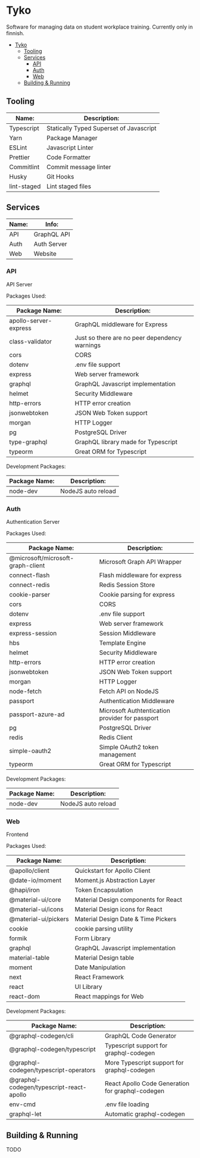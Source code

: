 # Tyko

Software for managing data on student workplace training. Currently only in finnish.

- [Tyko](#tyko)
  - [Tooling](#tooling)
  - [Services](#services)
    - [API](#api)
    - [Auth](#auth)
    - [Web](#web)
  - [Building & Running](#building--running)

## Tooling

| Name:       | Description:                            |
| ----------- | --------------------------------------- |
| Typescript  | Statically Typed Superset of Javascript |
| Yarn        | Package Manager                         |
| ESLint      | Javascript Linter                       |
| Prettier    | Code Formatter                          |
| Commitlint  | Commit message linter                   |
| Husky       | Git Hooks                               |
| lint-staged | Lint staged files                       |

## Services

| Name: | Info:       |
| ----- | ----------- |
| API   | GraphQL API |
| Auth  | Auth Server |
| Web   | Website     |

### API

API Server

Packages Used:

| Package Name:         | Description:                                  |
| --------------------- | --------------------------------------------- |
| apollo-server-express | GraphQL middleware for Express                |
| class-validator       | Just so there are no peer dependency warnings |
| cors                  | CORS                                          |
| dotenv                | .env file support                             |
| express               | Web server framework                          |
| graphql               | GraphQL Javascript implementation             |
| helmet                | Security Middleware                           |
| http-errors           | HTTP error creation                           |
| jsonwebtoken          | JSON Web Token support                        |
| morgan                | HTTP Logger                                   |
| pg                    | PostgreSQL Driver                             |
| type-graphql          | GraphQL library made for Typescript           |
| typeorm               | Great ORM for Typescript                      |

Development Packages:

| Package Name: | Description:       |
| ------------- | ------------------ |
| node-dev      | NodeJS auto reload |

### Auth

Authentication Server

Packages Used:

| Package Name:                     | Description:                                    |
| --------------------------------- | ----------------------------------------------- |
| @microsoft/microsoft-graph-client | Microsoft Graph API Wrapper                     |
| connect-flash                     | Flash middleware for express                    |
| connect-redis                     | Redis Session Store                             |
| cookie-parser                     | Cookie parsing for express                      |
| cors                              | CORS                                            |
| dotenv                            | .env file support                               |
| express                           | Web server framework                            |
| express-session                   | Session Middleware                              |
| hbs                               | Template Engine                                 |
| helmet                            | Security Middleware                             |
| http-errors                       | HTTP error creation                             |
| jsonwebtoken                      | JSON Web Token support                          |
| morgan                            | HTTP Logger                                     |
| node-fetch                        | Fetch API on NodeJS                             |
| passport                          | Authentication Middleware                       |
| passport-azure-ad                 | Microsoft Authtentication provider for passport |
| pg                                | PostgreSQL Driver                               |
| redis                             | Redis Client                                    |
| simple-oauth2                     | Simple OAuth2 token management                  |
| typeorm                           | Great ORM for Typescript                        |

Development Packages:

| Package Name: | Description:       |
| ------------- | ------------------ |
| node-dev      | NodeJS auto reload |

### Web

Frontend

Packages Used:

| Package Name:        | Description:                         |
| -------------------- | ------------------------------------ |
| @apollo/client       | Quickstart for Apollo Client         |
| @date-io/moment      | Moment.js Abstraction Layer          |
| @hapi/iron           | Token Encapsulation                  |
| @material-ui/core    | Material Design components for React |
| @material-ui/icons   | Material Design icons for React      |
| @material-ui/pickers | Material Design Date & Time Pickers  |
| cookie               | cookie parsing utility               |
| formik               | Form Library                         |
| graphql              | GraphQL Javascript implementation    |
| material-table       | Material Design table                |
| moment               | Date Manipulation                    |
| next                 | React Framework                      |
| react                | UI Library                           |
| react-dom            | React mappings for Web               |

Development Packages:

| Package Name:                            | Description:                                     |
| ---------------------------------------- | ------------------------------------------------ |
| @graphql-codegen/cli                     | GraphQL Code Generator                           |
| @graphql-codegen/typescript              | Typescript support for graphql-codegen           |
| @graphql-codegen/typescript-operators    | More Typescript support for graphql-codegen      |
| @graphql-codegen/typescript-react-apollo | React Apollo Code Generation for graphql-codegen |
| env-cmd                                  | .env file loading                                |
| graphql-let                              | Automatic graphql-codegen                        |

## Building & Running

TODO
